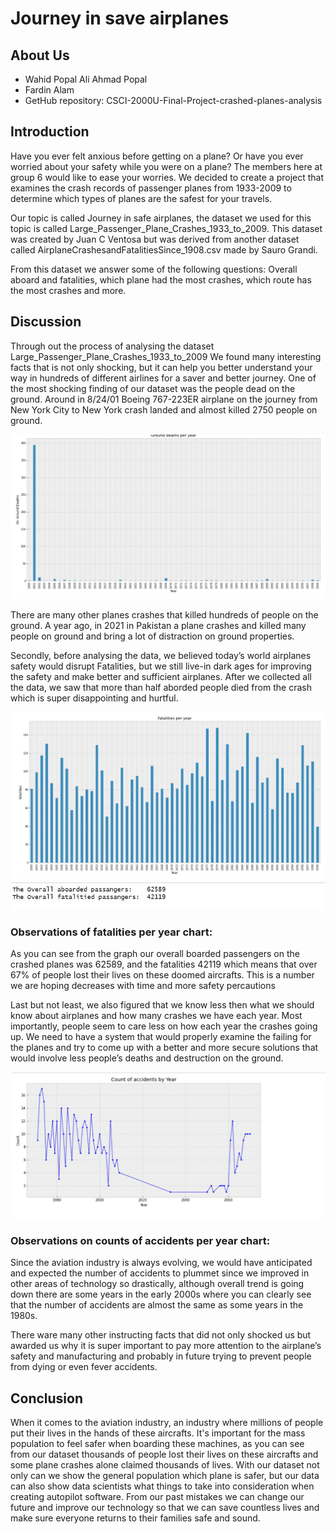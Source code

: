 # Journey in save airplanes

## About Us
- Wahid Popal Ali Ahmad Popal
- Fardin Alam
- GetHub repository: CSCI-2000U-Final-Project-crashed-planes-analysis

## Introduction

Have you ever felt anxious before getting on a plane? Or have you ever worried about your safety while you were on a plane? The members here at group 6 would like to ease your worries. We decided to create a project that examines the crash records of passenger planes from 1933-2009 to determine which types of planes are the safest for your travels. 

Our topic is called Journey in safe airplanes, the dataset we used for this topic is called Large_Passenger_Plane_Crashes_1933_to_2009. This dataset was created by Juan C Ventosa but was derived from another dataset called AirplaneCrashesandFatalitiesSince_1908.csv made by Sauro Grandi. 

From this dataset we answer some of the following questions: Overall aboard and fatalities, which plane had the most crashes, which route has the most crashes and more.

## Discussion

Through out the process of analysing the dataset Large_Passenger_Plane_Crashes_1933_to_2009 We found many interesting facts that is not only shocking, but it can help you better understand your way in hundreds of different airlines for a saver and better journey. One of the most shocking finding of our dataset was the people dead on the ground. Around in 8/24/01 Boeing 767-223ER airplane on the journey from New York City to New York crash landed and almost killed 2750 people on ground.

![](Images/3.jpg)

There are many other planes crashes that killed hundreds of people on the ground. A year ago, in 2021 in Pakistan a plane crashes and killed many people on ground and bring a lot of distraction on ground properties.


Secondly, before analysing the data, we believed today’s world airplanes safety would disrupt Fatalities, but we still live-in dark ages for improving the safety and make better and sufficient airplanes. After we collected all the data, we saw that more than half aborded people died from the crash which is super disappointing and hurtful.

![](Images/4.jpg)
![](Images/10.jpg)

### Observations of fatalities per year chart:   
As you can see from the graph our overall boarded passengers on the crashed planes was 62589, and the fatalities 42119 which means that over 67% of people lost their lives on these doomed aircrafts. This is a number we are hoping decreases with time and more safety percautions

Last but not least, we also figured that we know less then what we should know about airplanes and how many crashes we have each year. Most importantly, people seem to care less on how each year the crashes going up. We need to have a system that would properly examine the failing for the planes and try to come up with a better and more secure solutions that would involve less people’s deaths and destruction on the ground.

![](Images/6.jpg)

### Observations on counts of accidents per year chart:
Since the aviation industry is always evolving, we would have anticipated and expected the number of accidents to plummet since we improved in other areas of technology so drastically, although overall trend is going down there are some years in the early 2000s where you can clearly see that the number of accidents are almost the same as some years in the 1980s.

There ware many other instructing facts that did not only shocked us but awarded us why it is super important to pay more attention to the airplane’s safety and manufacturing and probably in future trying to prevent people from dying or even fever accidents.

## Conclusion

When it comes to the aviation industry, an industry where millions of people put their lives in the hands of these aircrafts. It's important for the mass population to feel safer when boarding these machines, as you can see from our dataset thousands of people lost their lives on these aircrafts and some plane crashes alone claimed thousands of lives. With our dataset not only can we show the general population which plane is safer, but our data can also show data scientists what things to take into consideration when creating autopilot software. From our past mistakes we can change our future and improve our technology so that we can save countless lives and make sure everyone returns to their families safe and sound.
